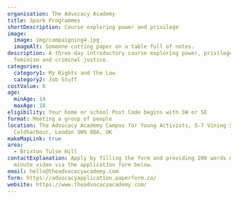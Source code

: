 ```yaml
---
organisation: The Advocacy Academy
title: Spark Programmes
shortDescription: Course exploring power and privilege
image:
  image: img/campaigning4.jpg
  imageAlt: Someone cutting paper on a table full of notes.
description: A three-day introductory course exploring power, privilege,
  feminism and criminal justice.
categories:
  category1: My Rights and the Law
  category2: Job Stuff
costValue: 0
age:
  minAge: 14
  maxAge: 18
eligibility: Your home or school Post Code begins with SW or SE
format: Meeting a group of people
location: The Advocacy Academy Campus for Young Activists, 5-7 Vining St,
  Coldharbour, London SW9 8QA, UK
makeMapLink: true
area:
  - Brixton Tulse Hill
contactExplanation: Apply by filling the form and providing 200 words or a 3
  minute video via the application form below.
email: hello@theadvocacyacademy.com
form: https://advocacyapplication.paperform.co/
website: https://www.theadvocacyacademy.com/
---
```

